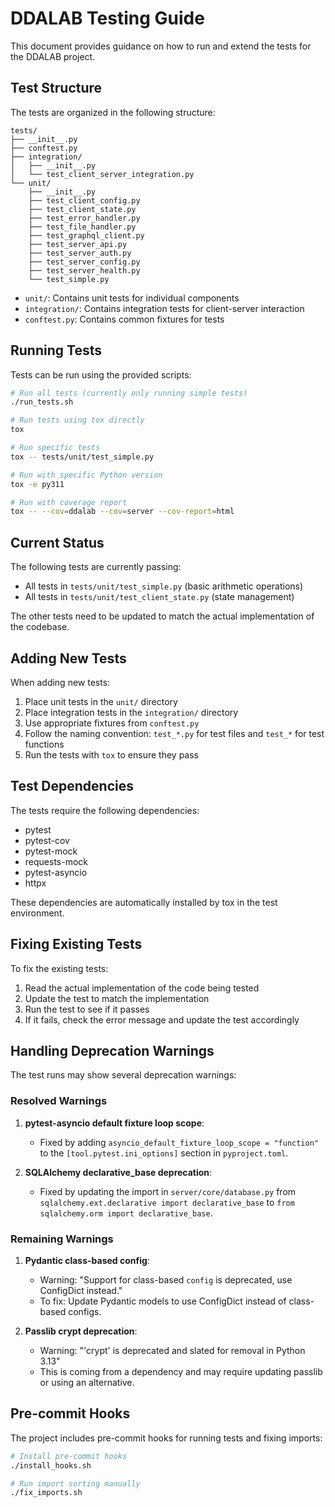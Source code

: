 # DDALAB Testing Guide

This document provides guidance on how to run and extend the tests for the DDALAB project.

## Test Structure

The tests are organized in the following structure:

```
tests/
├── __init__.py
├── conftest.py
├── integration/
│   ├── __init__.py
│   └── test_client_server_integration.py
└── unit/
    ├── __init__.py
    ├── test_client_config.py
    ├── test_client_state.py
    ├── test_error_handler.py
    ├── test_file_handler.py
    ├── test_graphql_client.py
    ├── test_server_api.py
    ├── test_server_auth.py
    ├── test_server_config.py
    ├── test_server_health.py
    └── test_simple.py
```

- `unit/`: Contains unit tests for individual components
- `integration/`: Contains integration tests for client-server interaction
- `conftest.py`: Contains common fixtures for tests

## Running Tests

Tests can be run using the provided scripts:

```bash
# Run all tests (currently only running simple tests)
./run_tests.sh

# Run tests using tox directly
tox

# Run specific tests
tox -- tests/unit/test_simple.py

# Run with specific Python version
tox -e py311

# Run with coverage report
tox -- --cov=ddalab --cov=server --cov-report=html
```

## Current Status

The following tests are currently passing:
- All tests in `tests/unit/test_simple.py` (basic arithmetic operations)
- All tests in `tests/unit/test_client_state.py` (state management)

The other tests need to be updated to match the actual implementation of the codebase.

## Adding New Tests

When adding new tests:

1. Place unit tests in the `unit/` directory
2. Place integration tests in the `integration/` directory
3. Use appropriate fixtures from `conftest.py`
4. Follow the naming convention: `test_*.py` for test files and `test_*` for test functions
5. Run the tests with `tox` to ensure they pass

## Test Dependencies

The tests require the following dependencies:

- pytest
- pytest-cov
- pytest-mock
- requests-mock
- pytest-asyncio
- httpx

These dependencies are automatically installed by tox in the test environment.

## Fixing Existing Tests

To fix the existing tests:

1. Read the actual implementation of the code being tested
2. Update the test to match the implementation
3. Run the test to see if it passes
4. If it fails, check the error message and update the test accordingly

## Handling Deprecation Warnings

The test runs may show several deprecation warnings:

### Resolved Warnings

1. **pytest-asyncio default fixture loop scope**:
   - Fixed by adding `asyncio_default_fixture_loop_scope = "function"` to the `[tool.pytest.ini_options]` section in `pyproject.toml`.

2. **SQLAlchemy declarative_base deprecation**:
   - Fixed by updating the import in `server/core/database.py` from `sqlalchemy.ext.declarative import declarative_base` to `from sqlalchemy.orm import declarative_base`.

### Remaining Warnings

1. **Pydantic class-based config**:
   - Warning: "Support for class-based `config` is deprecated, use ConfigDict instead."
   - To fix: Update Pydantic models to use ConfigDict instead of class-based configs.

2. **Passlib crypt deprecation**:
   - Warning: "'crypt' is deprecated and slated for removal in Python 3.13"
   - This is coming from a dependency and may require updating passlib or using an alternative.

## Pre-commit Hooks

The project includes pre-commit hooks for running tests and fixing imports:

```bash
# Install pre-commit hooks
./install_hooks.sh

# Run import sorting manually
./fix_imports.sh
```
